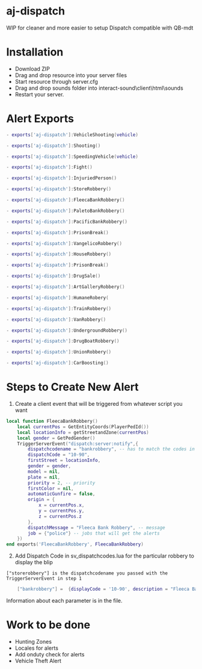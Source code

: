 # aj-dispatch

WIP for cleaner and more easier to setup Dispatch compatible with QB-mdt

# Installation
* Download ZIP
* Drag and drop resource into your server files
* Start resource through server.cfg
* Drag and drop sounds folder into interact-sound\client\html\sounds
* Restart your server.


# Alert Exports
```lua
- exports['aj-dispatch']:VehicleShooting(vehicle)

- exports['aj-dispatch']:Shooting()

- exports['aj-dispatch']:SpeedingVehicle(vehicle)

- exports['aj-dispatch']:Fight()

- exports['aj-dispatch']:InjuriedPerson()

- exports['aj-dispatch']:StoreRobbery()

- exports['aj-dispatch']:FleecaBankRobbery()

- exports['aj-dispatch']:PaletoBankRobbery()

- exports['aj-dispatch']:PacificBankRobbery()

- exports['aj-dispatch']:PrisonBreak()

- exports['aj-dispatch']:VangelicoRobbery()

- exports['aj-dispatch']:HouseRobbery()

- exports['aj-dispatch']:PrisonBreak()

- exports['aj-dispatch']:DrugSale()

- exports['aj-dispatch']:ArtGalleryRobbery()

- exports['aj-dispatch']:HumaneRobery(

- exports['aj-dispatch']:TrainRobbery()

- exports['aj-dispatch']:VanRobbery()

- exports['aj-dispatch']:UndergroundRobbery()

- exports['aj-dispatch']:DrugBoatRobbery()

- exports['aj-dispatch']:UnionRobbery()

- exports['aj-dispatch']:CarBoosting()
```

# Steps to Create New Alert

1. Create a client event that will be triggered from whatever script you want

```lua
local function FleecaBankRobbery()
    local currentPos = GetEntityCoords(PlayerPedId())
    local locationInfo = getStreetandZone(currentPos)
    local gender = GetPedGender()
    TriggerServerEvent("dispatch:server:notify",{
        dispatchcodename = "bankrobbery", -- has to match the codes in sv_dispatchcodes.lua so that it generates the right blip
        dispatchCode = "10-90",
        firstStreet = locationInfo,
        gender = gender,
        model = nil,
        plate = nil,
        priority = 2, -- priority
        firstColor = nil,
        automaticGunfire = false,
        origin = {
            x = currentPos.x,
            y = currentPos.y,
            z = currentPos.z
        },
        dispatchMessage = "Fleeca Bank Robbery", -- message
        job = {"police"} -- jobs that will get the alerts
    })
end exports('FleecaBankRobbery', FleecaBankRobbery)
```

2. Add Dispatch Code in sv_dispatchcodes.lua for the particular robbery to display the blip

`["storerobbery"] is the dispatchcodename you passed with the TriggerServerEvent in step 1`
```lua
	["bankrobbery"] =  {displayCode = '10-90', description = "Fleeca Bank Robbery In Progress", radius = 0, recipientList = {'police'}, blipSprite = 500, blipColour = 2, blipScale = 1.5, blipLength = 2, sound = "robberysound"},
```

Information about each parameter is in the file.


# Work to be done

* Hunting Zones
* Locales for alerts
* Add onduty check for alerts
* Vehicle Theft Alert
